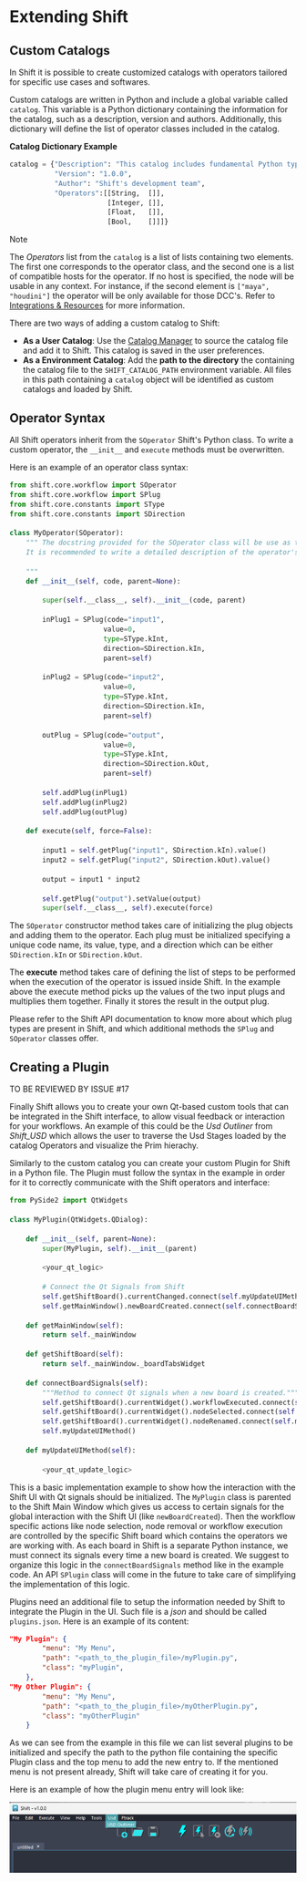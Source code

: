 # Extending Shift

## Custom Catalogs

In Shift it is possible to create customized catalogs with operators tailored for specific use cases and softwares.

Custom catalogs are written in Python and include a global variable called `catalog`. This variable is a Python dictionary containing the information for the catalog, such as a description, version and authors. Additionally, this dictionary will define the list of operator classes included in the catalog.

**Catalog Dictionary Example**
```python
catalog = {"Description": "This catalog includes fundamental Python type operators.",
           "Version": "1.0.0",
           "Author": "Shift's development team", 
           "Operators":[[String,  []],
                        [Integer, []],
                        [Float,   []],
                        [Bool,    []]]}
```

>[!NOTE]
> The *Operators* list from the `catalog` is a list of lists containing two elements. The first one corresponds to the operator class, and the second one is a list of compatible hosts for the operator. If no host is specified, the node will be usable in any context. For instance, if the second element is `["maya", "houdini"]` the operator will be only available for those DCC's. Refer to [Integrations & Resources](../../integration_resources/integrations_resources.md) for more information.

There are two ways of adding a custom catalog to Shift:

- **As a User Catalog**: Use the [Catalog Manager](../catalogs/#the-catalog-manager) to source the catalog file and add it to Shift. This catalog is saved in the user preferences.
- **As a Environment Catalog**: Add the **path to the directory** the containing the catalog file to the `SHIFT_CATALOG_PATH` environment variable. All files in this path containing a `catalog` object will be identified as custom catalogs and loaded by Shift.

## Operator Syntax

All Shift operators inherit from the `SOperator` Shift's Python class. To write a custom operator, the `__init__` and `execute` methods must be overwritten. 

Here is an example of an operator class syntax:

```python
from shift.core.workflow import SOperator
from shift.core.workflow import SPlug
from shift.core.constants import SType
from shift.core.constants import SDirection
 
class MyOperator(SOperator):
    """ The docstring provided for the SOperator class will be use as the operator's description when inspecting a node's information. 
    It is recommended to write a detailed description of the operator's behavior alongside the required inputs and outputs here.
  
    """
    def __init__(self, code, parent=None):

        super(self.__class__, self).__init__(code, parent)

        inPlug1 = SPlug(code="input1",
                       value=0,
                       type=SType.kInt,
                       direction=SDirection.kIn,
                       parent=self)

        inPlug2 = SPlug(code="input2",
                       value=0,
                       type=SType.kInt,
                       direction=SDirection.kIn,
                       parent=self)

        outPlug = SPlug(code="output",
                       value=0,
                       type=SType.kInt,
                       direction=SDirection.kOut,
                       parent=self)

        self.addPlug(inPlug1)
        self.addPlug(inPlug2)
        self.addPlug(outPlug)

    def execute(self, force=False):

        input1 = self.getPlug("input1", SDirection.kIn).value()
        input2 = self.getPlug("input2", SDirection.kOut).value()

        output = input1 * input2

        self.getPlug("output").setValue(output)
        super(self.__class__, self).execute(force)
```

The `SOperator` constructor method takes care of initializing the plug objects and adding them to the operator. Each plug must be initialized specifying a unique code name, its value, type, and a direction which can be either `SDirection.kIn` or `SDirection.kOut`.

The **execute** method takes care of defining the list of steps to be performed when the execution of the operator is issued inside Shift. In the example above the execute method picks up the values of the two input plugs and multiplies them together. Finally it stores the result in the output plug.

Please refer to the Shift API documentation to know more about which plug types are present in Shift, and which additional methods the `SPlug` and `SOperator` classes offer.

## Creating a Plugin

TO BE REVIEWED BY ISSUE #17

Finally Shift allows you to create your own Qt-based custom tools that can be integrated in the Shift interface, to allow visual feedback or interaction for your workflows. An example of this could be the *Usd Outliner* from *Shift_USD* which allows the user to traverse the Usd Stages loaded by the catalog Operators and visualize the Prim hierachy.

Similarly to the custom catalog you can create your custom Plugin for Shift in a Python file. The Plugin must follow the syntax in the example in order for it to correctly communicate with the Shift operators and interface:

```python
from PySide2 import QtWidgets

class MyPlugin(QtWidgets.QDialog):

    def __init__(self, parent=None):
        super(MyPlugin, self).__init__(parent)

        <your_qt_logic>

        # Connect the Qt Signals from Shift
        self.getShiftBoard().currentChanged.connect(self.myUpdateUIMethod)
        self.getMainWindow().newBoardCreated.connect(self.connectBoardSignals)

    def getMainWindow(self):
        return self._mainWindow

    def getShiftBoard(self):
        return self._mainWindow._boardTabsWidget

    def connectBoardSignals(self):
        """Method to connect Qt signals when a new board is created."""
        self.getShiftBoard().currentWidget().workflowExecuted.connect(self.myUpdateUIMethod)
        self.getShiftBoard().currentWidget().nodeSelected.connect(self.myUpdateUIMethod)
        self.getShiftBoard().currentWidget().nodeRenamed.connect(self.myUpdateUIMethod)
        self.myUpdateUIMethod()

    def myUpdateUIMethod(self):

        <your_qt_update_logic>
```

This is a basic implementation example to show how the interaction with the Shift UI with Qt signals should be initialized. The `MyPlugin` class is parented to the Shift Main Window which gives us access to certain signals for the global interaction with the Shift UI (like `newBoardCreated`). Then the workflow specific actions like node selection, node removal or workflow execution are controlled by the specific Shift board which contains the operators we are working with. As each board in Shift is a separate Python instance, we must connect its signals every time a new board is created. We suggest to organize this logic in the `connectBoardSignals` method like in the example code. An API `SPlugin` class will come in the future to take care of simplifying the implementation of this logic.

Plugins need an additional file to setup the information needed by Shift to integrate the Plugin in the UI.
Such file is a *json* and should be called `plugins.json`. Here is an example of its content:

```json
"My Plugin": {
        "menu": "My Menu",
        "path": "<path_to_the_plugin_file>/myPlugin.py",
        "class": "myPlugin",
    },
"My Other Plugin": {
        "menu": "My Menu",
        "path": "<path_to_the_plugin_file>/myOtherPlugin.py",
        "class": "myOtherPlugin"
    }
```

As we can see from the example in this file we can list several plugins to be initialized and specify the path to the python file containing the specific Plugin class and the top menu to add the new entry to. If the mentioned menu is not present already, Shift will take care of creating it for you.

Here is an example of how the plugin menu entry will look like:

![Plugin Menu UI Example](../../images/dev_help/plugin_menu_ui_example.png)
